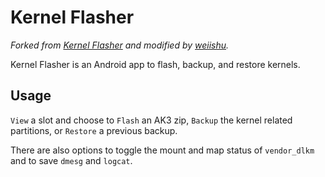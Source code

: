 # Kernel Flasher

_Forked from [Kernel Flasher](https://github.com/capntrips/KernelFlasher/) and modified
by [weiishu](https://github.com/tiann)._

Kernel Flasher is an Android app to flash, backup, and restore kernels.

## Usage

`View` a slot and choose to `Flash` an AK3 zip, `Backup` the kernel related partitions, or `Restore`
a previous backup.

There are also options to toggle the mount and map status of `vendor_dlkm` and to save `dmesg`
and `logcat`.
